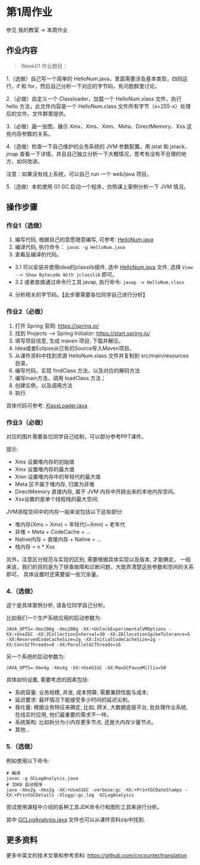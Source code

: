 # 第1周作业


参见 我的教室 -> 本周作业

## 作业内容


> Week01 作业题目：

1.（选做）自己写一个简单的 HelloNum.java，里面需要涉及基本类型，四则运行，if 和 for，然后自己分析一下对应的字节码，有问题群里讨论。

2.（必做）自定义一个 Classloader，加载一个 HelloNum.xlass 文件，执行 hello 方法，此文件内容是一个 HelloNum.class 文件所有字节（x=255-x）处理后的文件。文件群里提供。

3.（必做）画一张图，展示 Xmx、Xms、Xmn、Meta、DirectMemory、Xss 这些内存参数的关系。

4.（选做）检查一下自己维护的业务系统的 JVM 参数配置，用 jstat 和 jstack、jmap 查看一下详情，并且自己独立分析一下大概情况，思考有没有不合理的地方，如何改进。

注意：如果没有线上系统，可以自己 run 一个 web/java 项目。

5.（选做）本机使用 G1 GC 启动一个程序，仿照课上案例分析一下 JVM 情况。



## 操作步骤


### 作业1（选做）

1. 编写代码, 根据自己的意愿随意编写, 可参考: [HelloNum.java](./Hello.java)
2. 编译代码, 执行命令： `javac -g HelloNum.java`
3. 查看反编译的代码。
  - 3.1 可以安装并使用idea的jclasslib插件, 选中 [HelloNum.java](./Hello.java) 文件, 选择 `View --> Show Bytecode With jclasslib` 即可。
  - 3.2 或者直接通过命令行工具 javap, 执行命令: `javap -v HelloNum.class`
4. 分析相关的字节码。【此步骤需要各位同学自己进行分析】


### 作业2（必做）

1. 打开 Spring 官网: https://spring.io/
2. 找到 Projects --> Spring Initializr:  https://start.spring.io/
3. 填写项目信息, 生成 maven 项目; 下载并解压。
4. Idea或者Eclipse从已有的Source导入Maven项目。
5. 从课件资料中找到资源 HelloNum.xlass 文件并复制到 src/main/resources 目录。
6. 编写代码，实现 findClass 方法，以及对应的解码方法
7. 编写main方法，调用 loadClass 方法；
8. 创建实例，以及调用方法
9. 执行.

具体代码可参考: [XlassLoader.java](./XlassLoader.java)


### 作业3（必做）

对应的图片需要各位同学自己绘制，可以部分参考PPT课件。

提示:

- Xms 设置堆内存的初始值
- Xmx 设置堆内存的最大值
- Xmn 设置堆内存中的年轻代的最大值
- Meta 区不属于堆内存, 归属为非堆
- DirectMemory 直接内存, 属于 JVM 内存中开辟出来的本地内存空间。
- Xss设置的是单个线程栈的最大空间;

JVM进程空间中的内存一般来说包括以下这些部分:

- 堆内存(Xms ~ Xmx) = 年轻代(~Xmn) + 老年代
- 非堆 = Meta + CodeCache + ...
- Native内存 = 直接内存 + Native + ...
- 栈内存 = n * Xss

另外，注意区分规范与实现的区别, 需要根据具体实现以及版本, 才能确定。 一般来说，我们的目的是为了排查故障和诊断问题，大致弄清楚这些参数和空间的关系即可。 具体设置时还需要留一些冗余量。


### 4.（选做）

这个是具体案例分析, 请各位同学自己分析。

比如我们一个生产系统应用的启动参数为:

```
JAVA_OPTS=-Xmx200g -Xms200g -XX:+UnlockExperimentalVMOptions -XX:+UseZGC -XX:ZCollectionInterval=30 -XX:ZAllocationSpikeTolerance=5 -XX:ReservedCodeCacheSize=2g -XX:InitialCodeCacheSize=2g -XX:ConcGCThreads=8 -XX:ParallelGCThreads=16
```

另一个系统的启动参数为:

```
JAVA_OPTS=-Xmx4g -Xms4g -XX:+UseG1GC -XX:MaxGCPauseMillis=50
```

具体如何设置, 需要考虑的因素包括:

- 系统容量: 业务规模, 并发, 成本预算; 需要兼顾性能与成本;
- 延迟要求: 最坏情况下能接受多少时间的延迟尖刺。
- 吞吐量:  根据业务特征来确定, 比如, 网关, 大数据底层平台, 批处理作业系统, 在线实时应用, 他们最重要的需求不一样。
- 系统架构: 比如拆分为小内存更多节点, 还是大内存少量节点。
- 其他...


### 5.（选做）

例如使用以下命令:

```
# 编译
javac -g GCLogAnalysis.java
# JDK8 启动程序
java -Xmx2g -Xms2g -XX:+UseG1GC -verbose:gc -XX:+PrintGCDateStamps -XX:+PrintGCDetails -Xloggc:gc.log  GCLogAnalysis
```

尝试使用课程中介绍的各种工具JDK命令行和图形工具来进行分析。

其中 [GCLogAnalysis.java](./GCLogAnalysis.java) 文件也可以从课件资料zip中找到.

## 更多资料

更多中英文的技术文章和参考资料: <https://github.com/cncounter/translation>

